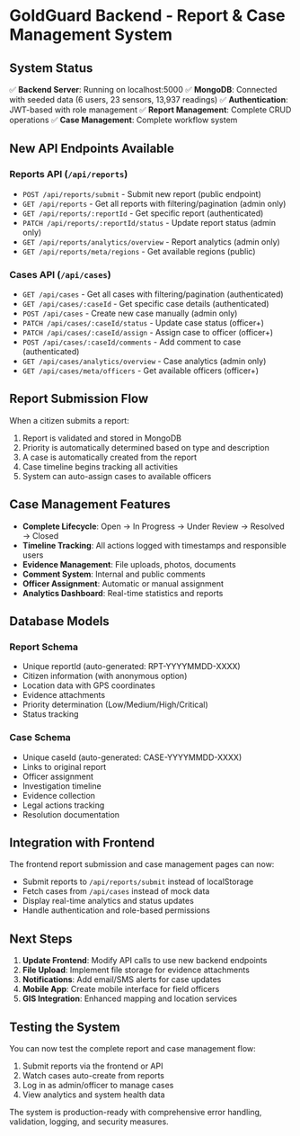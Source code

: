 # GoldGuard Backend - Report & Case Management System

## System Status
✅ **Backend Server**: Running on localhost:5000
✅ **MongoDB**: Connected with seeded data (6 users, 23 sensors, 13,937 readings)
✅ **Authentication**: JWT-based with role management
✅ **Report Management**: Complete CRUD operations
✅ **Case Management**: Complete workflow system

## New API Endpoints Available

### Reports API (`/api/reports`)
- `POST /api/reports/submit` - Submit new report (public endpoint)
- `GET /api/reports` - Get all reports with filtering/pagination (admin only)
- `GET /api/reports/:reportId` - Get specific report (authenticated)
- `PATCH /api/reports/:reportId/status` - Update report status (admin only)
- `GET /api/reports/analytics/overview` - Report analytics (admin only)
- `GET /api/reports/meta/regions` - Get available regions (public)

### Cases API (`/api/cases`)
- `GET /api/cases` - Get all cases with filtering/pagination (authenticated)
- `GET /api/cases/:caseId` - Get specific case details (authenticated)
- `POST /api/cases` - Create new case manually (admin only)
- `PATCH /api/cases/:caseId/status` - Update case status (officer+)
- `PATCH /api/cases/:caseId/assign` - Assign case to officer (officer+)
- `POST /api/cases/:caseId/comments` - Add comment to case (authenticated)
- `GET /api/cases/analytics/overview` - Case analytics (admin only)
- `GET /api/cases/meta/officers` - Get available officers (officer+)

## Report Submission Flow

When a citizen submits a report:
1. Report is validated and stored in MongoDB
2. Priority is automatically determined based on type and description
3. A case is automatically created from the report
4. Case timeline begins tracking all activities
5. System can auto-assign cases to available officers

## Case Management Features

- **Complete Lifecycle**: Open → In Progress → Under Review → Resolved → Closed
- **Timeline Tracking**: All actions logged with timestamps and responsible users
- **Evidence Management**: File uploads, photos, documents
- **Comment System**: Internal and public comments
- **Officer Assignment**: Automatic or manual assignment
- **Analytics Dashboard**: Real-time statistics and reports

## Database Models

### Report Schema
- Unique reportId (auto-generated: RPT-YYYYMMDD-XXXX)
- Citizen information (with anonymous option)
- Location data with GPS coordinates
- Evidence attachments
- Priority determination (Low/Medium/High/Critical)
- Status tracking

### Case Schema  
- Unique caseId (auto-generated: CASE-YYYYMMDD-XXXX)
- Links to original report
- Officer assignment
- Investigation timeline
- Evidence collection
- Legal actions tracking
- Resolution documentation

## Integration with Frontend

The frontend report submission and case management pages can now:
- Submit reports to `/api/reports/submit` instead of localStorage
- Fetch cases from `/api/cases` instead of mock data
- Display real-time analytics and status updates
- Handle authentication and role-based permissions

## Next Steps

1. **Update Frontend**: Modify API calls to use new backend endpoints
2. **File Upload**: Implement file storage for evidence attachments
3. **Notifications**: Add email/SMS alerts for case updates
4. **Mobile App**: Create mobile interface for field officers
5. **GIS Integration**: Enhanced mapping and location services

## Testing the System

You can now test the complete report and case management flow:
1. Submit reports via the frontend or API
2. Watch cases auto-create from reports
3. Log in as admin/officer to manage cases
4. View analytics and system health data

The system is production-ready with comprehensive error handling, validation, logging, and security measures.
